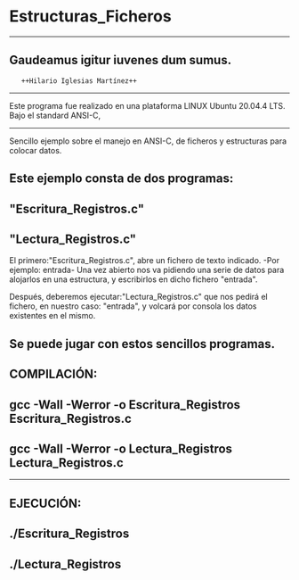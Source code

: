 # Estructuras_Ficheros

  
----------------------------------------------
   Gaudeamus igitur iuvenes dum sumus.
----------------------------------------------
       ++Hilario Iglesias Martínez++
---------------------------------------------
Este programa fue realizado en una plataforma
LINUX Ubuntu 20.04.4 LTS.
Bajo el standard ANSI-C,
 
-------------------------------------------

Sencillo ejemplo sobre el manejo
en ANSI-C, de ficheros y estructuras para
colocar datos.

Este ejemplo consta de dos programas:
-------------------------------------
"Escritura_Registros.c"
--------------------------
"Lectura_Registros.c"
------------------------
El primero:"Escritura_Registros.c", abre 
un fichero de texto indicado.
-Por ejemplo: entrada-
Una vez abierto nos va pidiendo 
una serie de datos para alojarlos en una estructura,
y escribirlos en dicho fichero "entrada".

Después, deberemos ejecutar:"Lectura_Registros.c"
que  nos pedirá  el fichero, en nuestro caso:
 "entrada", y volcará por consola
los datos existentes en el mismo.

Se puede jugar con estos sencillos programas.
-----------------------------------------------------------------
COMPILACIÓN:
--------------------------------------------------------------------
gcc -Wall -Werror -o  Escritura_Registros Escritura_Registros.c
--------------------------------------------------------------------------
gcc -Wall -Werror  -o Lectura_Registros Lectura_Registros.c
---------------------------------------------------------------
------------------------------------------------------------
EJECUCIÓN:
--------------------------------------------------
./Escritura_Registros
--------------------------------------------------------
./Lectura_Registros 
----------------------------------------------------------



